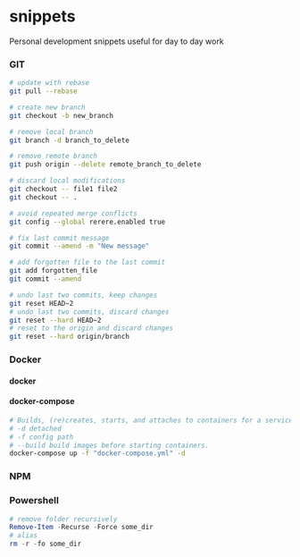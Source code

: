 # snippets
Personal development snippets useful for day to day work

### GIT
```bash
# update with rebase
git pull --rebase

# create new branch
git checkout -b new_branch

# remove local branch
git branch -d branch_to_delete

# remove remote branch
git push origin --delete remote_branch_to_delete

# discard local modifications
git checkout -- file1 file2
git checkout -- . 

# avoid repeated merge conflicts
git config --global rerere.enabled true

# fix last commit message
git commit --amend -m "New message"

# add forgotten file to the last commit
git add forgotten_file 
git commit --amend

# undo last two commits, keep changes
git reset HEAD~2
# undo last two commits, discard changes 
git reset --hard HEAD~2  
# reset to the origin and discard changes
git reset --hard origin/branch
```

### Docker
#### docker
#### docker-compose
```bash
# Builds, (re)creates, starts, and attaches to containers for a service.
# -d detached
# -f config path
# --build build images before starting containers.
docker-compose up -f "docker-compose.yml" -d
```
### NPM

### Powershell

```powershell
# remove folder recursively
Remove-Item -Recurse -Force some_dir
# alias
rm -r -fo some_dir
```
